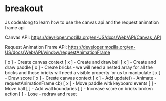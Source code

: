 # breakout
Js codealong to learn how to use the canvas api and the request animation frame api

Canvas API:
https://developer.mozilla.org/en-US/docs/Web/API/Canvas_API

Request Animation Frame API:
https://developer.mozilla.org/en-US/docs/Web/API/window/requestAnimationFrame

[ x ] - Create canvas context
[ x ] - Create and draw ball
[ x ] - Create and draw paddle
[ x ] - Create bricks - we will need a nested array for all the bricks and those bricks will need a visible property for us to manipulate
[ x ] - Draw score
[ x ] - Create canvas context
[ x ] - Add update() - Animate - requestAnimationFrame(cb)
[ x ] - Move paddle with keyboard events 
[ ] - Move ball
[ ] - Add wall boundaries 
[ ] - Increase score on bricks broken action
[ ] - Lose - redraw and reset 